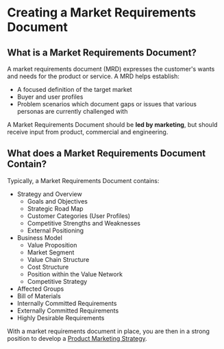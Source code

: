 # Creating a Market Requirements Document

## What is a Market Requirements Document?

A market requirements document \(MRD\) expresses the customer's wants and needs for the product or service. A MRD helps establish:

* A focused definition of the target market
* Buyer and user profiles
* Problem scenarios which document gaps or issues that various personas are currently challenged with

A Market Requirements Document should be **led by marketing**, but should receive input from product, commercial and engineering.

## What does a Market Requirements Document Contain?

Typically, a Market Requirements Document contains:

* Strategy and Overview
  * Goals and Objectives
  * Strategic Road Map
  * Customer Categories \(User Profiles\)
  * Competitive Strengths and Weaknesses
  * External Positioning
* Business Model
  * Value Proposition
  * Market Segment
  * Value Chain Structure
  * Cost Structure
  * Position within the Value Network
  * Competitive Strategy
* Affected Groups
* Bill of Materials
* Internally Committed Requirements
* Externally Committed Requirements
* Highly Desirable Requirements

With a market requirements document in place, you are then in a strong position to develop a [Product Marketing Strategy](https://wiki.kristiancarter.com/elements-of-a-product-marketing-strategy).

